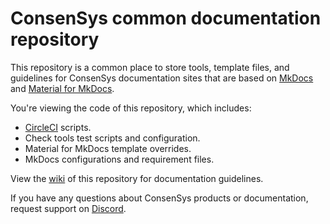 # ConsenSys common documentation repository

This repository is a common place to store tools, template files, and guidelines for ConsenSys documentation sites that are based on [MkDocs](https://www.mkdocs.org/) and [Material for MkDocs](https://squidfunk.github.io/mkdocs-material/).

You're viewing the code of this repository, which includes:

* [CircleCI](https://circleci.com/) scripts.
* Check tools test scripts and configuration.
* Material for MkDocs template overrides.
* MkDocs configurations and requirement files.

View the [wiki](https://github.com/ConsenSys/doc.common/wiki) of this repository for documentation guidelines.

If you have any questions about ConsenSys products or documentation, request support on [Discord](https://discord.gg/6cfyqRGbzq).
